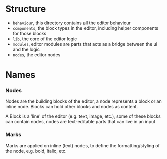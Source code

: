 # Structure

- `behaviour`, this directory contains all the editor behaviour
- `components`, the block types in the editor, including helper components for those blocks
- `lib`, the core of the editor logic
- `modules`, editor modules are parts that acts as a bridge between the ui and the logic
- `nodes`, the editor nodes

# Names

### Nodes

Nodes are the building blocks of the editor, a node represents a block or an inline node.
Blocks can hold other blocks and nodes as content.

A Block is a 'line' of the editor (e.g. text, image, etc.),
some of these blocks can contain nodes, nodes are text-editable parts that can live in an input

### Marks

Marks are applied on inline (text) nodes, to define the formatting/styling of the node, e.g. bold, italic, etc.